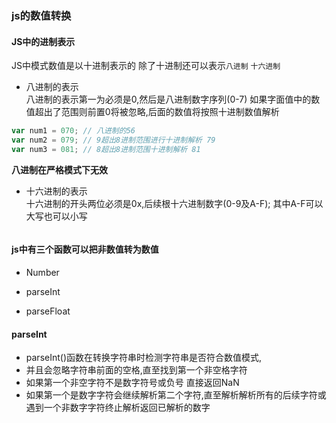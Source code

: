 ### js的数值转换

#### JS中的进制表示
JS中模式数值是以十进制表示的
除了十进制还可以表示<code>八进制</code> <code>十六进制</code>

- 八进制的表示<br/>
八进制的表示第一为必须是0,然后是八进制数字序列(0-7)
如果字面值中的数值超出了范围则前置0将被忽略,后面的数值将按照十进制数值解析

```js
var num1 = 070; // 八进制的56
var num2 = 079; // 9超出8进制范围进行十进制解析 79
var num3 = 081; // 8超出8进制范围十进制解析 81
```
<strong>八进制在严格模式下无效</strong>
- 十六进制的表示<br/>
十六进制的开头两位必须是0x,后续根十六进制数字(0-9及A-F);
其中A-F可以大写也可以小写

```js

```

#### js中有三个函数可以把非数值转为数值
- Number

- parseInt

- parseFloat

#### parseInt
- parseInt()函数在转换字符串时检测字符串是否符合数值模式,
- 并且会忽略字符串前面的空格,直至找到第一个非空格字符
- 如果第一个非空字符不是数字符号或负号 直接返回NaN
- 如果第一个是数字字符会继续解析第二个字符,直至解析解析所有的后续字符或遇到一个非数字字符终止解析返回已解析的数字

